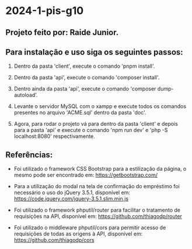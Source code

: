 # 2024-1-pis-g10

## Projeto feito por: Raide Junior.

## Para instalação e uso siga os seguintes passos:

1. Dentro da pasta 'client', execute o comando 'pnpm install'.

2. Dentro da pasta 'api', execute o comando 'composer install'.

3. Dentro ainda da pasta 'api', execute o comando 'composer dump-autoload'.

4. Levante o servidor MySQL com o xampp e execute todos os comandos presentes no arquivo 'ACME.sql' dentro da pasta 'doc'.

5. Agora, para rodar o projeto vá para dentro da pasta 'client' e depois para a pasta 'api' e 
execute o comando 'npm run dev' e 'php -S localhost:8080' respectivamente.

## Referências:

- Foi utilizado o framework CSS Bootstrap para a estilização da página, o mesmo pode ser encontrado em: https://getbootstrap.com/

- Para a utilização do modal na tela de confirmação do empréstimo foi necessário o uso do jQuery 3.5.1, disponível em: https://code.jquery.com/jquery-3.5.1.slim.min.js

- Foi utilizado o framework phputil/router para facilitar o tratamento de requisições na API, disponível em: https://github.com/thiagodp/router

- Foi utilizado o middleware phputil/cors para permitir acesso de requisições de todas as origens à API, disponível em: https://github.com/thiagodp/cors
